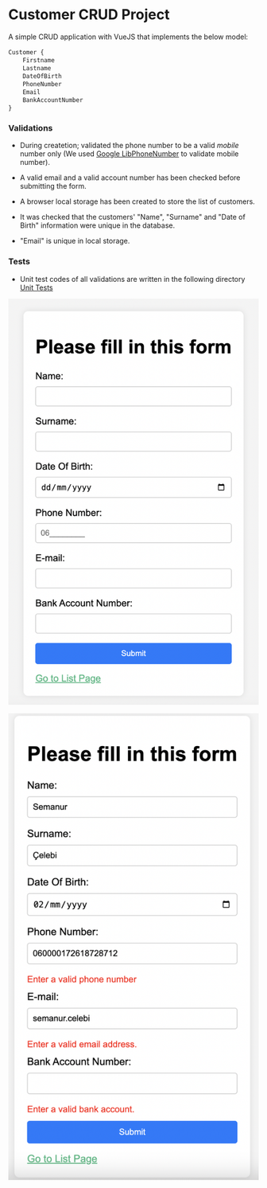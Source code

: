 # Customer CRUD Project 

A simple CRUD application with VueJS that implements the below model:
```
Customer {
	Firstname
	Lastname
	DateOfBirth
	PhoneNumber
	Email
	BankAccountNumber
}
```

### Validations

- During createtion; validated the phone number to be a valid *mobile* number only (We used  [Google LibPhoneNumber](https://github.com/google/libphonenumber) to validate mobile number).

- A valid email and a valid account number has been checked before submitting the form.

- A browser local storage has been created to store the list of customers.

- It was checked that the customers' "Name", "Surname" and "Date of Birth" information were unique in the database.

- "Email" is unique in local storage.

### Tests

- Unit test codes of all validations are written in the following directory
[Unit Tests](tests/unit/validation.spec.js)


![General UI](image.png)

![Validations](image-1.png)
